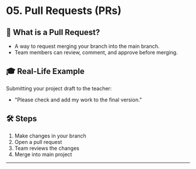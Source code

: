 # 05. Pull Requests (PRs)

## 🔄 What is a Pull Request?
- A way to request merging your branch into the main branch.
- Team members can review, comment, and approve before merging.

## 🎓 Real-Life Example
Submitting your project draft to the teacher:
- "Please check and add my work to the final version."

## 🛠 Steps
1. Make changes in your branch  
2. Open a pull request  
3. Team reviews the changes  
4. Merge into main project  

---
